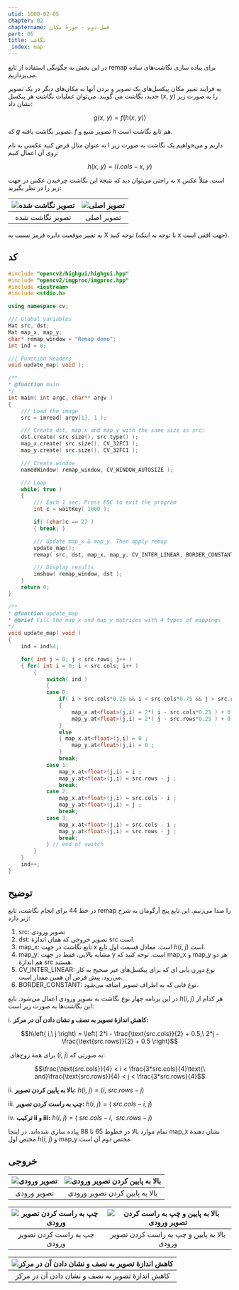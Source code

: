 ```yaml
---
utid: 1000-02-05
chapter: 02
chaptername: فصل دوم - حوزهٔ مکان
part: 05
title: نگاشت
_index: map
---
```


در این بخش به چگونگی استفاده از تابع remap برای پیاده سازی نگاشت‌های ساده می‌پردازیم.

به فرایند تغییر مکان پیکسل‌های یک تصویر و بردن آنها به مکان‌های دیگر در یک تصویر جدید، نگاشت می گویند. می‌توان عملیات نگاشت هر پیکسل $(x,\ y)$ را به صورت زیر نشان داد:

$$g\left( x,\ y \right) = f\left( h\left( x,\ y \right) \right)$$

که $g$ تصویر نگاشت یافته، $f$ تصویر منبع و $h$ هم تابع نگاشت است.

به عنوان مثال فرض کنید عکسی به نام I داریم و می‌خواهیم یک نگاشت به صورت زیر روی آن اعمال کنیم:

$$h\left( x,\ y \right) = \left( I.cols - x,\ y \right)$$

به راحتی می‌توان دید که نتیجهٔ این نگاشت چرخیدن عکس در جهت x است. مثلاً عکس زیر را در نظر بگیرید:

| ![تصویر نگاشت شده](/opencv-book/media/image28.png) | ![تصویر اصلی](/opencv-book/media/image29.png) |
| :------------------------------------------------: | :-------------------------------------------: |
|                  تصویر نگاشت شده                   |                  تصویر اصلی                   |

به تغییر موقعیت دایره قرمز نسبت به X توجه کنید (با توجه به اینکه x جهت افقی است).



## کد

```c++
#include "opencv2/highgui/highgui.hpp"
#include "opencv2/imgproc/imgproc.hpp"
#include <iostream>
#include <stdio.h>

using namespace cv;

/// Global variables
Mat src, dst;
Mat map_x, map_y;
char* remap_window = "Remap demo";
int ind = 0;

/// Function Headers
void update_map( void );

/**
* @function main
*/
int main( int argc, char** argv )
{
    /// Load the image
    src = imread( argv[1], 1 );

    /// Create dst, map_x and map_y with the same size as src:
    dst.create( src.size(), src.type() );
    map_x.create( src.size(), CV_32FC1 );
    map_y.create( src.size(), CV_32FC1 );

    /// Create window
    namedWindow( remap_window, CV_WINDOW_AUTOSIZE );

    /// Loop
    while( true )
    {
        /// Each 1 sec. Press ESC to exit the program
        int c = waitKey( 1000 );

        if( (char)c == 27 )
        { break; }

        /// Update map_x & map_y. Then apply remap
        update_map();
        remap( src, dst, map_x, map_y, CV_INTER_LINEAR, BORDER_CONSTANT, Scalar(0,0, 0) );

        /// Display results
        imshow( remap_window, dst );
    }
    return 0;
}

/**
* @function update_map
* @brief Fill the map_x and map_y matrices with 4 types of mappings
*/
void update_map( void )
{
    ind = ind%4;

    for( int j = 0; j < src.rows; j++ )
    { for( int i = 0; i < src.cols; i++ )
        {
            switch( ind )
            {
            case 0:
                if( i > src.cols*0.25 && i < src.cols*0.75 && j > src.rows*0.25 && j < src.rows*0.75 )
                {
                    map_x.at<float>(j,i) = 2*( i - src.cols*0.25 ) + 0.5 ;
                    map_y.at<float>(j,i) = 2*( j - src.rows*0.25 ) + 0.5 ;
                }
                else
                { map_x.at<float>(j,i) = 0 ;
                    map_y.at<float>(j,i) = 0 ;
                }
                break;
            case 1:
                map_x.at<float>(j,i) = i ;
                map_y.at<float>(j,i) = src.rows - j ;
                break;
            case 2:
                map_x.at<float>(j,i) = src.cols - i ;
                map_y.at<float>(j,i) = j ;
                break;
            case 3:
                map_x.at<float>(j,i) = src.cols - i ;
                map_y.at<float>(j,i) = src.rows - j ;
                break;
            } // end of switch
        }
    }
    ind++;
}
```



## توضیح

در خط 44 برای انجام نگاشت، تابع remap را صدا می‌زنیم. این تابع پنج آرگومان به شرح زیر دارد:

1.  src: تصویر ورودی
2.  dst: تصویر خروجی که همان اندازهٔ src است.
3.  map\_x: تابع نگاشت در جهت x است. معادل قسمت اول تابع $h\left( i,\ j \right)$ است.
4.  map\_y: مشابه بالایی، فقط در جهت y است. توجه کنید که map\_x و map\_y هر دو هم اندازهٔ src هستند.
5.  CV\_INTER\_LINEAR: نوع دورن یابی ای که برای پیکسل‌های غیر صحیح به کار می‌رود. پیش فرض آن همین مقدار است.
6.  BORDER\_CONSTANT: نوع قابی که به اطراف تصویر اضافه می‌شود.

در این برنامه چهار نوع نگاشت به تصویر ورودی اعمال می‌شود. تابع $h\left( i,\ j \right)$ هر کدام از این نگاشت‌ها به صورت زیر است:

i.  **کاهش اندازهٔ تصویر به نصف و نشان دادن آن در مرکز:**

$$h\left( i,\ j \right) = \left( 2*i - \frac{\text{src.cols}}{2} + 0.5,\ 2*j - \frac{\text{src.rows}}{2} + 0.5 \right)$$

​	برای همهٔ زوج‌های $\left( i,\ j \right)$ به صورتی که:

$$\frac{\text{src.cols}}{4} < i < \frac{3*src.cols}{4}\text{\ and}\frac{\text{src.rows}}{4} < j < \frac{3*src.rows}{4}$$

ii. **بالا به پایین کردن تصویر:** $h\left( i,\ j \right) = \left( i,\ src.rows - j \right)$

iii. **چپ به راست کردن تصویر:** $h\left( i,\ j \right) = \left( \ src.cols - i,\ j \right)$

iv. **ترکیب ii و iii:** $h\left( i,\ j \right) = \left( \ src.cols - i,\ \ src.rows - j \right)$

تمام موارد بالا در خطوط 65 تا 88 پیاده سازی شده‌اند. در اینجا map\_x نشان دهندهٔ مختص اول $h\left( i,\ j \right)$ و map\_y مختص دوم آن است.



## خروجی

| ![تصویر ورودی](/opencv-book/media/image30.jpg) | ![بالا به پایین کردن تصویر ورودی](/opencv-book/media/image31.jpeg) |
| :--------------------------------------------: | :----------------------------------------------------------: |
|                  تصویر ورودی                   |                بالا به پایین کردن تصویر ورودی                |


| ![چپ به راست کردن تصویر ورودی](/opencv-book/media/image32.jpeg) | ![بالا به پایین و چپ به راست کردن تصویر ورودی](/opencv-book/media/image33.jpg) |
| :----------------------------------------------------------: | :----------------------------------------------------------: |
|                 چپ به راست کردن تصویر ورودی                  |         بالا به پایین و چپ به راست کردن تصویر ورودی          |


| ![کاهش اندازهٔ تصویر به نصف و نشان دادن آن در مرکز](/opencv-book/media/image34.jpg) |
| :----------------------------------------------------------: |
|       کاهش اندازهٔ تصویر به نصف و نشان دادن آن در مرکز        |



